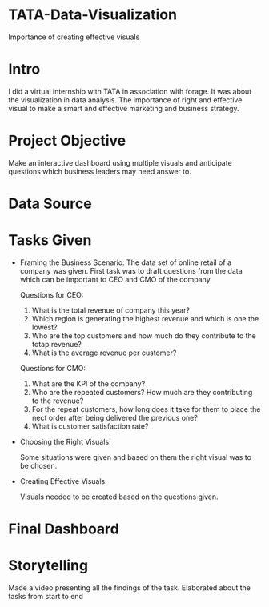 # TATA-Data-Visualization
Importance of creating effective visuals

# Intro
  I did a virtual internship with TATA in association with forage. It was about the visualization in data analysis. The importance of right and effective visual to make a smart and effective marketing and business strategy.

# Project Objective
  Make an interactive dashboard using multiple visuals and anticipate questions which business leaders may need answer to.

# Data Source
  

# Tasks Given
  * Framing the Business Scenario:
    The data set of online retail of a company was given. First task was to draft questions from the data which can be important to CEO and CMO of the company.
   
    Questions for CEO:

    1. What is the total revenue of company this year?
    2. Which region is generating the highest revenue and which is one the lowest?
    3. Who are the top customers and how much do they contribute to the totap revenue?
    4. What is the average revenue per customer?
    
    Questions for CMO:

    1. What are the KPI of the company?
    2. Who are the repeated customers? How much are they contributing to the revenue?
    3. For the repeat customers, how long does it take for them to place the nect order after being delivered the previous one?
    4. What is customer satisfaction rate?

  * Choosing the Right Visuals:

    Some situations were given and based on them the right visual was to be chosen.
  
  * Creating Effective Visuals:

    Visuals needed to be created based on the questions given.

# Final Dashboard


# Storytelling
  Made a video presenting all the findings of the task. Elaborated about the tasks from start to end
